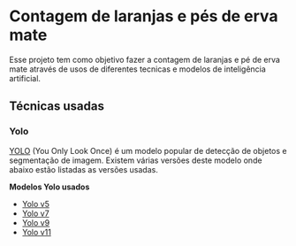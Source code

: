 # Contagem  de laranjas e pés de erva mate

Esse projeto tem como objetivo fazer a contagem de laranjas e pé de erva mate através de usos de diferentes tecnicas e modelos de inteligência artificial.

## Técnicas usadas

### Yolo

[YOLO](https://docs.ultralytics.com/#yolo-a-brief-history) (You Only Look Once) é um modelo popular de detecção de objetos e segmentação de imagem. Existem várias versões deste modelo onde abaixo estão listadas as versões usadas.

**Modelos Yolo usados**

- [Yolo v5](https://docs.ultralytics.com/models/yolov5/)
- [Yolo v7](https://docs.ultralytics.com/models/yolov7/)
- [Yolo v9](https://docs.ultralytics.com/models/yolov9/)
- [Yolo v11](https://docs.ultralytics.com/models/yolo11/)